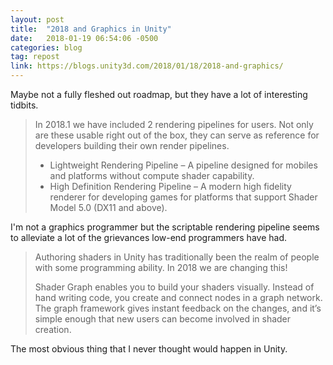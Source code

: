 ```yaml
---
layout: post
title:  "2018 and Graphics in Unity"
date:   2018-01-19 06:54:06 -0500
categories: blog
tag: repost
link: https://blogs.unity3d.com/2018/01/18/2018-and-graphics/
---
```

Maybe not a fully fleshed out roadmap, but they have a lot of interesting tidbits.

> In 2018.1 we have included 2 rendering pipelines for users. Not only are these usable right out of the box, they can serve as reference for developers building their own render pipelines.
> * Lightweight Rendering Pipeline – A pipeline designed for mobiles and platforms without compute shader capability.
> * High Definition Rendering Pipeline – A modern high fidelity renderer for developing games for platforms that support Shader Model 5.0 (DX11 and above).

I'm not a graphics programmer but the scriptable rendering pipeline seems to alleviate a lot of the grievances low-end programmers have had.

> Authoring shaders in Unity has traditionally been the realm of people with some programming ability. In 2018 we are changing this!
>
>Shader Graph enables you to build your shaders visually. Instead of hand writing code, you create and connect nodes in a graph network. The graph framework gives instant feedback on the changes, and it’s simple enough that new users can become involved in shader creation.

The most obvious thing that I never thought would happen in Unity. 